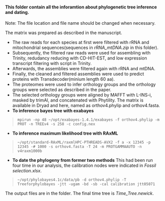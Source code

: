 #### This folder contain all the inforamtion about phylogenetic tree inference and dating.

Note: The file location and file name should be changed when necessary.

The matrix was prepared as described in the manuscript.
- The raw reads for each species at first were filtered with rRNA and mitochondrial sequences(sequences in *rRNA_mtDNA.zip* in this folder).
- Subsequently, the filtered raw reads were used for assembling with Trinity, redudancy reducing with CD-HIT-EST, and low expression transcript filtering with script in Trinity.
- Afterwards, the assemblies were filtered again with rRNA and mtDNA.
- Finally, the cleaned and filtered assemblies were used to predict proteins with Transdecoder(minium length 60 aa).
- The proteomes were used to infer orthology groups and the orthology groups were selected as described in the paper.
- The selected orthology groups were aligned by MAFFT with L-INS-i, masked by trimAl, and concatenated with Phytility. The matrix is available in Dryad and here, named as orthov4.phylip and orthov4.fasta.
- **To inference bayes tree with exabayes**
> `mpirun -np 48 ~/opt/exabayes-1.4.1/exabayes -f orthov4.phylip -m PROT -n TREEv4 -s 258 -c config.nex`
- **To inference maximum likelihood tree with RAxML**
> `~/opt/standard-RAxML/raxmlHPC-PTHREADS-AVX2 -f a -x 12345 -p 12345 -# 1000 -s orthov4.fasta -T 24 -m PROTGAMMAAUTO -n v4raxm1000b`
- **To date the phylogeny from former two methods** This had been run four time in our analysis, the calibration nodes were indicated in *Fossil selection.xlsx*.
> `~/opt/phylobayes4.1c/data/pb -d orthov4.phylip -T Treeforphylobayes -jtt -ugam -bd -sb -cal calibration jtt05071`

The output files are in the folder. The final time tree is *Time_Tree.newick*.
